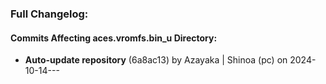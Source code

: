 ### Full Changelog:

#### Commits Affecting aces.vromfs.bin_u Directory:
- **Auto-update repository** (6a8ac13) by Azayaka | Shinoa (pc) on 2024-10-14---
